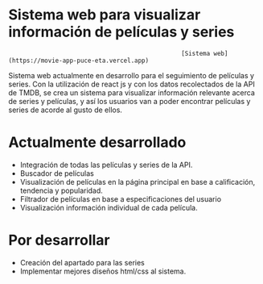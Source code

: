 
# Sistema web para visualizar información de películas y series

                                                    [Sistema web](https://movie-app-puce-eta.vercel.app)

Sistema web actualmente en desarrollo para el seguimiento de películas y series. Con la utilización de react js y con los datos recolectados de la API de TMDB, se crea un sistema para visualizar información relevante acerca de series y películas, y así los usuarios van a poder encontrar películas y series de acorde al gusto de ellos.

# Actualmente desarrollado

- Integración de todas las películas y series de la API.
- Buscador de películas
- Visualización de películas en la página principal en base a calificación, tendencia y popularidad.
- Filtrador de películas en base a especificaciones del usuario
- Visualización información individual de cada película.

# Por desarrollar

- Creación del apartado para las series
- Implementar mejores diseños html/css al sistema.
